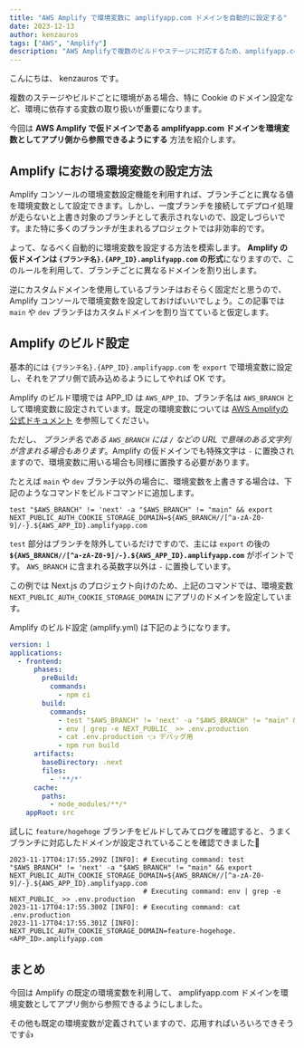 ```yaml
---
title: "AWS Amplify で環境変数に amplifyapp.com ドメインを自動的に設定する"
date: 2023-12-13
author: kenzauros
tags: ["AWS", "Amplify"]
description: "AWS Amplifyで複数のビルドやステージに対応するため、amplifyapp.com ドメインを環境変数として自動的に設定する方法を紹介します。"
---
```


こんにちは、 kenzauros です。

複数のステージやビルドごとに環境がある場合、特に Cookie のドメイン設定など、環境に依存する変数の取り扱いが重要になります。

今回は **AWS Amplify で仮ドメインである amplifyapp.com ドメインを環境変数としてアプリ側から参照できるようにする** 方法を紹介します。

## Amplify における環境変数の設定方法

Amplify コンソールの環境変数設定機能を利用すれば、ブランチごとに異なる値を環境変数として設定できます。しかし、一度ブランチを接続してデプロイ処理が走らないと上書き対象のブランチとして表示されないので、設定しづらいです。また特に多くのブランチが生まれるプロジェクトでは非効率的です。

よって、なるべく自動的に環境変数を設定する方法を模索します。 **Amplify の仮ドメインは `{ブランチ名}.{APP_ID}.amplifyapp.com` の形式**になりますので、このルールを利用して、ブランチごとに異なるドメインを割り出します。

逆にカスタムドメインを使用しているブランチはおそらく固定だと思うので、 Amplify コンソールで環境変数を設定しておけばいいでしょう。この記事では `main` や `dev` ブランチはカスタムドメインを割り当てていると仮定します。

## Amplify のビルド設定

基本的には `{ブランチ名}.{APP_ID}.amplifyapp.com` を `export` で環境変数に設定し、それをアプリ側で読み込めるようにしてやれば OK です。

Amplify のビルド環境では APP_ID は `AWS_APP_ID`、ブランチ名は `AWS_BRANCH` として環境変数に設定されています。既定の環境変数については [AWS Amplifyの公式ドキュメント](https://docs.aws.amazon.com/amplify/latest/userguide/environment-variables.html) を参照してください。

ただし、 *ブランチ名である `AWS_BRANCH` には `/` などの URL で意味のある文字列が含まれる場合もあります*。Amplify の仮ドメインでも特殊文字は `-` に置換されますので、環境変数に用いる場合も同様に置換する必要があります。

たとえば `main` や `dev` ブランチ以外の場合に、環境変数を上書きする場合は、下記のようなコマンドをビルドコマンドに追加します。

```sh:title=特定のブランチ以外の場合に環境変数を設定
test "$AWS_BRANCH" != 'next' -a "$AWS_BRANCH" != "main" && export NEXT_PUBLIC_AUTH_COOKIE_STORAGE_DOMAIN=${AWS_BRANCH//[^a-zA-Z0-9]/-}.${AWS_APP_ID}.amplifyapp.com
```

`test` 部分はブランチを除外しているだけですので、主には `export` の後の **`${AWS_BRANCH//[^a-zA-Z0-9]/-}.${AWS_APP_ID}.amplifyapp.com`** がポイントです。 `AWS_BRANCH` に含まれる英数字以外は `-` に置換しています。

この例では Next.js のプロジェクト向けのため、上記のコマンドでは、環境変数 `NEXT_PUBLIC_AUTH_COOKIE_STORAGE_DOMAIN` にアプリのドメインを設定しています。

Amplify のビルド設定 (amplify.yml) は下記のようになります。

```yaml:title=amplify.yml
version: 1
applications:
  - frontend:
      phases:
        preBuild:
          commands:
            - npm ci
        build:
          commands:
            - test "$AWS_BRANCH" != 'next' -a "$AWS_BRANCH" != "main" && export NEXT_PUBLIC_AUTH_COOKIE_STORAGE_DOMAIN=${AWS_BRANCH//[^a-zA-Z0-9]/-}.${AWS_APP_ID}.amplifyapp.com
            - env | grep -e NEXT_PUBLIC_ >> .env.production
            - cat .env.production 👈 デバッグ用
            - npm run build
      artifacts:
        baseDirectory: .next
        files:
          - '**/*'
      cache:
        paths:
          - node_modules/**/*
    appRoot: src
```

試しに `feature/hogehoge` ブランチをビルドしてみてログを確認すると、うまくブランチに対応したドメインが設定されていることを確認できました👏

```:title=Amplifyのビルドログ
2023-11-17T04:17:55.299Z [INFO]: # Executing command: test "$AWS_BRANCH" != 'next' -a "$AWS_BRANCH" != "main" && export NEXT_PUBLIC_AUTH_COOKIE_STORAGE_DOMAIN=${AWS_BRANCH//[^a-zA-Z0-9]/-}.${AWS_APP_ID}.amplifyapp.com
                                 # Executing command: env | grep -e NEXT_PUBLIC_ >> .env.production
2023-11-17T04:17:55.300Z [INFO]: # Executing command: cat .env.production
2023-11-17T04:17:55.301Z [INFO]: NEXT_PUBLIC_AUTH_COOKIE_STORAGE_DOMAIN=feature-hogehoge.<APP_ID>.amplifyapp.com
```

## まとめ

今回は Amplify の既定の環境変数を利用して、 amplifyapp.com ドメインを環境変数としてアプリ側から参照できるようにしました。

その他も既定の環境変数が定義されていますので、応用すればいろいろできそうです👍
